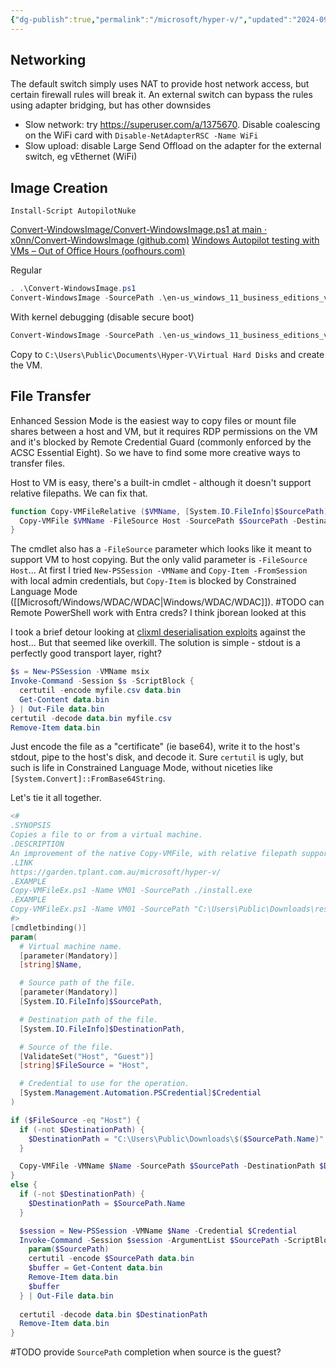```yaml
---
{"dg-publish":true,"permalink":"/microsoft/hyper-v/","updated":"2024-09-20T18:37:51.637+10:00"}
---
```


## Networking

The default switch simply uses NAT to provide host network access, but certain firewall rules will break it.
An external switch can bypass the rules using adapter bridging, but has other downsides
* Slow network: try https://superuser.com/a/1375670. Disable coalescing on the WiFi card with `Disable-NetAdapterRSC -Name WiFi`
* Slow upload: disable Large Send Offload on the adapter for the external switch, eg vEthernet (WiFi)

## Image Creation

`Install-Script AutopilotNuke`

[Convert-WindowsImage/Convert-WindowsImage.ps1 at main · x0nn/Convert-WindowsImage (github.com)](https://github.com/x0nn/Convert-WindowsImage/blob/main/Convert-WindowsImage.ps1#L74)
[Windows Autopilot testing with VMs – Out of Office Hours (oofhours.com)](https://oofhours.com/2023/08/23/windows-autopilot-testing-with-vms/)



Regular
```powershell
. .\Convert-WindowsImage.ps1
Convert-WindowsImage -SourcePath .\en-us_windows_11_business_editions_version_23h2_updated_march_2024_x64_dvd_ff6b444c.iso -VHDPath .\en-us_windows_11_business_editions_version_23h2_updated_march_2024_x64_dvd_ff6b444c.vhdx -DiskLayout UEFI -Edition 5 -SizeBytes 64GB -Verbose
```

With kernel debugging (disable secure boot)
```powershell
Convert-WindowsImage -SourcePath .\en-us_windows_11_business_editions_version_23h2_updated_march_2024_x64_dvd_ff6b444c.iso -VHDPath kernel.vhdx -DiskLayout UEFI -Edition 5 -SizeBytes 64GB -EnableDebugger Network -IPAddress 172.21.16.1 -Port 50000 -Key 3u8smyv477z20.2owh9gl90gbxx.3sfsihzgq7di4.nh8ugnmzb4l7 -Verbose
```

Copy to `C:\Users\Public\Documents\Hyper-V\Virtual Hard Disks` and create the VM.

## File Transfer

Enhanced Session Mode is the easiest way to copy files or mount file shares between a host and VM, but it requires RDP permissions on the VM and it's blocked by Remote Credential Guard (commonly enforced by the ACSC Essential Eight).
So we have to find some more creative ways to transfer files.

Host to VM is easy, there's a built-in cmdlet - although it doesn't support relative filepaths. We can fix that.

```powershell
function Copy-VMFileRelative ($VMName, [System.IO.FileInfo]$SourcePath) {
  Copy-VMFile $VMName -FileSource Host -SourcePath $SourcePath -DestinationPath "C:\Users\Public\Downloads\$($SourcePath.Name)" -CreateFullPath
}
```

The cmdlet also has a `-FileSource` parameter which looks like it meant to support VM to host copying. But the only valid parameter is `-FileSource Host`...
At first I tried `New-PSSession -VMName` and `Copy-Item -FromSession` with local admin credentials, but `Copy-Item` is blocked by Constrained Language Mode ([[Microsoft/Windows/WDAC/WDAC\|Windows/WDAC/WDAC]]).
 #TODO can Remote PowerShell work with Entra creds? I think jborean looked at this

I took a brief detour looking at [clixml deserialisation exploits](https://www.truesec.com/hub/blog/attacking-powershell-clixml-deserialization) against the host... But that seemed like overkill.
The solution is simple - stdout is a perfectly good transport layer, right?

```powershell
$s = New-PSSession -VMName msix
Invoke-Command -Session $s -ScriptBlock {
  certutil -encode myfile.csv data.bin
  Get-Content data.bin
} | Out-File data.bin
certutil -decode data.bin myfile.csv
Remove-Item data.bin
```

Just encode the file as a "certificate" (ie base64), write it to the host's stdout, pipe to the host's disk, and decode it.
Sure `certutil` is ugly, but such is life in Constrained Language Mode, without niceties like `[System.Convert]::FromBase64String`.

Let's tie it all together.

```powershell
<#
.SYNOPSIS
Copies a file to or from a virtual machine.
.DESCRIPTION
An improvement of the native Copy-VMFile, with relative filepath support and guest-to-host copying. Folders aren't supported, just zip them instead.
.LINK
https://garden.tplant.com.au/microsoft/hyper-v/
.EXAMPLE
Copy-VMFileEx.ps1 -Name VM01 -SourcePath ./install.exe
.EXAMPLE
Copy-VMFileEx.ps1 -Name VM01 -SourcePath "C:\Users\Public\Downloads\results.zip" -FileSource Guest
#>
[cmdletbinding()]
param(
  # Virtual machine name.
  [parameter(Mandatory)]
  [string]$Name,

  # Source path of the file.
  [parameter(Mandatory)]
  [System.IO.FileInfo]$SourcePath,

  # Destination path of the file.
  [System.IO.FileInfo]$DestinationPath,

  # Source of the file.
  [ValidateSet("Host", "Guest")]
  [string]$FileSource = "Host",

  # Credential to use for the operation.
  [System.Management.Automation.PSCredential]$Credential
)

if ($FileSource -eq "Host") {
  if (-not $DestinationPath) {
    $DestinationPath = "C:\Users\Public\Downloads\$($SourcePath.Name)"
  }

  Copy-VMFile -VMName $Name -SourcePath $SourcePath -DestinationPath $DestinationPath -CreateFullPath -Credential $Credential
}
else {
  if (-not $DestinationPath) {
    $DestinationPath = $SourcePath.Name
  }

  $session = New-PSSession -VMName $Name -Credential $Credential
  Invoke-Command -Session $session -ArgumentList $SourcePath -ScriptBlock {
    param($SourcePath)
    certutil -encode $SourcePath data.bin
    $buffer = Get-Content data.bin
    Remove-Item data.bin
    $buffer
  } | Out-File data.bin
  
  certutil -decode data.bin $DestinationPath
  Remove-Item data.bin
}
```

#TODO provide `SourcePath` completion when source is the guest?

